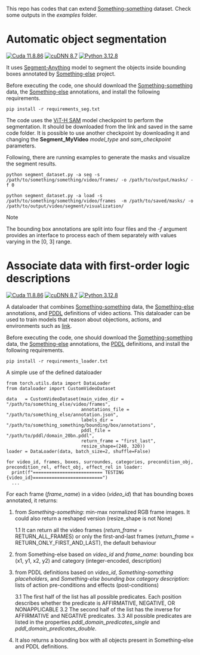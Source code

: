 

This repo has codes that can extend [Something-something](https://www.qualcomm.com/developer/software/something-something-v-2-dataset) dataset.
Check some outputs in the *examples* folder.

# **Automatic object segmentation**

[![Cuda 11.8.86](https://img.shields.io/badge/cuda-11.8.86-red.svg)]() [![cuDNN 8.7](https://img.shields.io/badge/cudnn-8.7-blue.svg)]() [![Python 3.12.8](https://img.shields.io/badge/python-3.12.8-green.svg)](https://www.python.org/downloads/release/python-3128/) 


It uses [Segment-Anything](https://github.com/facebookresearch/segment-anything) model to segment the objects inside bounding boxes annotated by
[Something-else](https://github.com/joaanna/something_else) project.

Before executing the code, one should download the [Something-something](https://www.qualcomm.com/developer/software/something-something-v-2-dataset/downloads) data, the [Something-else](https://github.com/joaanna/something_else) annotations, and install the following requirements. 

  ```
  pip install -r requirements_seg.txt
  ```

The code uses the [ViT-H SAM](https://github.com/facebookresearch/segment-anything) model checkpoint to perform the segmentation. It should be downloaded from the link and saved in the same code folder.
It is possible to use another checkpoint by downloading it and changing the **Segment_MyVideo** *model_type* and *sam_checkpoint* parameters.

Following, there are running examples to generate the masks and visualize the segment results.

  ```
  python segment_dataset.py -a seg -s /path/to/something/something/video/frames/ -o /path/to/output/masks/ -f 0
  ```

  ```
  python segment_dataset.py -a load -s /path/to/something/something/video/frames  -m /path/to/saved/masks/ -o /path/to/output/video/segment/visualization/
  ```

> [!NOTE] 
> The bounding box annotations are split into four files and the *-f* argument provides an interface to process each of them separately with values varying in the [0, 3] range.


# **Associate data with first-order logic descriptions**

[![Cuda 11.8.86](https://img.shields.io/badge/cuda-11.8.86-red.svg)]() [![cuDNN 8.7](https://img.shields.io/badge/cudnn-8.7-blue.svg)]() [![Python 3.12.8](https://img.shields.io/badge/python-3.12.8-green.svg)](https://www.python.org/downloads/release/python-3128/)


A dataloader that combines [Something-something](https://www.qualcomm.com/developer/software/something-something-v-2-dataset/downloads) data, the [Something-else](https://github.com/joaanna/something_else) annotations, and [PDDL](https://gist.githubusercontent.com/beasteers/defa94fb90a66a14b279b9b69b23f0fc/raw/5cd28cfe45e3e251e7dac40b0e13959160a01b43/domain_20bn.pddl) definitions of video actions.
This dataloader can be used to train models that reason about objections, actions, and environments such as [link](https://ieeexplore.ieee.org/abstract/document/9812016).

Before executing the code, one should download the [Something-something](https://www.qualcomm.com/developer/software/something-something-v-2-dataset/downloads) data, the [Something-else](https://github.com/joaanna/something_else) annotations, the [PDDL](https://gist.githubusercontent.com/beasteers/defa94fb90a66a14b279b9b69b23f0fc/raw/5cd28cfe45e3e251e7dac40b0e13959160a01b43/domain_20bn.pddl) definitions, and install the following requirements. 

  ```
  pip install -r requirements_loader.txt
  ```

A simple use of the defined dataloader

  ```
  from torch.utils.data import DataLoader
  from dataloader import CustomVideoDataset

  data   = CustomVideoDataset(main_video_dir = "/path/to/something_else/video/frames", 
                              annotations_file = "/path/to/something_else/annotation.json", 
                              labels_dir = "/path/to/something_something/bounding/box/annotations", 
                              pddl_file = "/path/to/pddl/domain_20bn.pddl",
                              return_frame = "first_last",
                              resize_shape=(240, 320))
  loader = DataLoader(data, batch_size=2, shuffle=False) 

  for video_id, frames, boxes, surroundes, categories, precondition_obj, precondition_rel, effect_obj, effect_rel in loader:  
    print(f"========================== TESTING {video_id}==========================")
    ...
  ```

For each frame (*frame_name*) in a video (*video_id*) that has bounding boxes annotated, it returns:

1. from *Something-something*: min-max normalized RGB frame images. It could also return a reshaped version (resize_shape is not None)

   1.1 It can return all the video frames (*return_frame* = RETURN_ALL_FRAMES) or only the first-and-last frames (*return_frame* = RETURN_ONLY_FIRST_AND_LAST), the default behaviour  
3. from Something-else based on *video_id* and *frame_name*: bounding box (x1, y1, x2, y2) and category (integer-encoded, description)
4. from PDDL definitions based on *video_id*, *Something-something placeholders*, and *Something-else bounding box category description*: lists of action pre-conditions and effects (post-conditions)

   3.1 The first half of the list has all possible predicates. Each position describes whether the predicate is AFFIRMATIVE, NEGATIVE, OR NONAPPLICABLE
   3.2 The second half of the list has the inverse for AFFIRMATIVE and NEGATIVE predicates.
   3.3 All possible predicates are listed in the properties *pddl_domain_predicates_single* and *pddl_domain_predicates_double*.
5. It also returns a bounding box with all objects present in Something-else and PDDL definitions.
